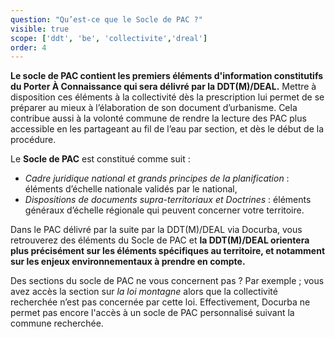 ```yaml
---
question: "Qu’est-ce que le Socle de PAC ?"
visible: true
scope: ['ddt', 'be', 'collectivite','dreal']
order: 4
---
```


**Le socle de PAC contient les premiers éléments d'information constitutifs du Porter À Connaissance qui sera délivré par la DDT(M)/DEAL.**
Mettre à disposition ces éléments à la collectivité dès la prescription lui permet de se préparer au mieux à l’élaboration de son document d’urbanisme. Cela contribue aussi à la volonté commune de rendre la lecture des PAC plus accessible en les partageant au fil de l’eau par section, et dès le début de la procédure. 

Le **Socle de PAC** est constitué comme suit : 
- _Cadre juridique national et grands principes de la planification_ : éléments d’échelle nationale validés par le national, 
- _Dispositions de documents supra-territoriaux et Doctrines_ : éléments généraux d’échelle régionale qui peuvent concerner votre territoire. 

 
Dans le PAC délivré par la suite par la DDT(M)/DEAL via Docurba, vous retrouverez des éléments du Socle de PAC et **la DDT(M)/DEAL orientera plus précisément sur les éléments spécifiques au territoire, et notamment sur les enjeux environnementaux à prendre en compte.**

Des sections du socle de PAC ne vous concernent pas ? Par exemple ; vous avez accès la section sur _la loi montagne_ alors que la collectivité recherchée n’est pas concernée par cette loi. Effectivement, Docurba ne permet pas encore l'accès à un socle de PAC personnalisé suivant la commune recherchée.

